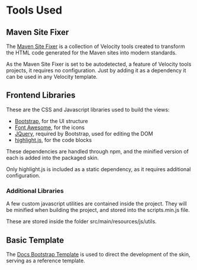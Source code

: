 # Tools Used

## Maven Site Fixer

The [Maven Site Fixer][maven-site-fixer] is a collection of Velocity tools created to transform the HTML code generated for the Maven sites into modern standards.

As the Maven Site Fixer is set to be autodetected, a feature of Velocity tools projects, it requires no configuration. Just by adding it as a dependency it can be used in any Velocity template.

## Frontend Libraries

These are the CSS and Javascript libraries used to build the views:

* [Bootstrap][bootstrap], for the UI structure
* [Font Awesome][font_awesome], for the icons
* [JQuery][jquery], required by Bootstrap, used for editing the DOM
* [highlight.js][highlight], for the code blocks

These dependencies are handled through npm, and the minified version of each is added into the packaged skin.

Only highlight.js is included as a static dependency, as it requires additional configuration.

### Additional Libraries

A few custom javascript utilities are contained inside the project. They will be minified when building the project, and stored into the scripts.min.js file.

These are stored inside the folder src/main/resources/js/utils.

## Basic Template

The [Docs Bootstrap Template][docs-template] is used to direct the development of the skin, serving as a reference template.


[maven-site-fixer]: https://github.com/Bernardo-MG/maven-site-fixer
[docs-template]: https://github.com/Bernardo-MG/docs-bootstrap-template

[bootstrap]: http://getbootstrap.com/
[font_awesome]: https://fortawesome.github.io/Font-Awesome/
[highlight]: https://highlightjs.org/
[jquery]: https://jquery.com/

